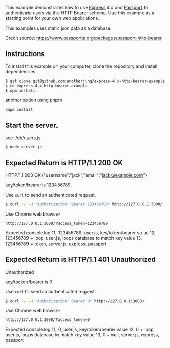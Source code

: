 This example demonstrates how to use [Express](http://expressjs.com/) 4.x and
[Passport](http://passportjs.org/) to authenticate users via the HTTP Bearer
scheme.  Use this example as a starting point for your own web applications.

This examples uses static json data as a database.  

Credit source: https://www.passportjs.org/packages/passport-http-bearer

## Instructions

To install this example on your computer, clone the repository and install
dependencies.

```bash
$ git clone git@github.com:anotherjung/express-4.x-http-bearer-example.git
$ cd express-4.x-http-bearer-example
$ npm install
```

another option using pnpm
```bash
pnpm install
```

## Start the server.
see ./db/users.js

```bash
$ node server.js
```

## Expected Return is HTTP/1.1 200 OK
HTTP/1.1 200 OK
{"username":"jack","email":"jack@example.com"}

key/token/bearer is 123456789

Use `curl` to send an authenticated request.
```bash
$ curl -v -H "Authorization: Bearer 123456789" http://127.0.0.1:3000/
```

Use Chrome web browser 
```
http://127.0.0.1:3000/?access_token=123456789
```

Expected console.log
11, 123456789, user.js, key/token/bearer value
12, 123456789 + loop, user.js, loops database to match key value
13, 123456789 + token, server.js, express, passport  

## Expected Return is HTTP/1.1 401 Unauthorized
Unauthorized

key/tocken/bearer is 0 

Use `curl` to send an authenticated request.
```bash
$ curl -v -H "Authorization: Bearer 0" http://127.0.0.1:3000/
```

Use Chrome web browser 
```
http://127.0.0.1:3000/?access_token=0
```

Expected console.log
11, 0, user.js, key/token/bearer value
12, 0 + loop, user.js, loops database to match key value
13, 0 + null, server.js, express, passport  
